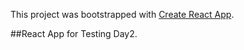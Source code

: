 This project was bootstrapped with [Create React App](https://github.com/facebook/create-react-app).

##React App for Testing Day2.
